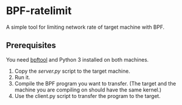 # BPF-ratelimit

A simple tool for limiting network rate of target machine with BPF.

## Prerequisites

You need [bpftool](https://lwn.net/Articles/739357/) and Python 3 installed on both machines.

1. Copy the _server.py_ script to the target machine.
2. Run it.
3. Compile the BPF program you want to transfer. (The target and the machine you are compiling on should have the same kernel.)
4. Use the client.py script to transfer the program to the target.

